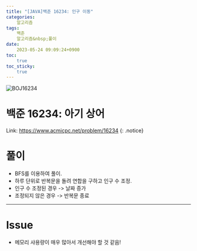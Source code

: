 ```yaml
---
title: "[JAVA]백준 16234: 인구 이동"
categories:
    알고리즘
tags:
    백준
    알고리즘&nbsp;풀이
date:
    2023-05-24 09:09:24+0900
toc:
    true
toc_sticky:
    true
---
```

![BOJ16234](https://github.com/cuzzzu1318/cuzzzu1318.github.io/assets/77597885/f9ef9d2a-f614-4850-94b1-dae9704f21eb)


# 백준 16234: 아기 상어
Link: <https://www.acmicpc.net/problem/16234>
{: .notice}


# 풀이
* BFS를 이용하여 풀이.
* 하루 단위로 반복문을 돌려 연합을 구하고 인구 수 조정.
* 인구 수 조정된 경우 -> 날짜 증가
* 조정되지 않은 경우 -> 반복문 종료

<script src="https://gist.github.com/cuzzzu1318/158b9aed0a3d25658fe8ff2747b4f61f.js"></script>
***

# Issue

* 메모리 샤용량이 매우 많아서 개선해야 할 것 같음!